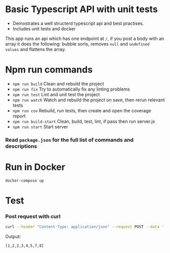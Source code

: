 # Basic Typescript API with unit tests
- Demostrates a well structerd typescript api and best practises.
- Includes unit tests and docker
 
This app runs an api which has one endpoint at `/`, if you post a body with an array it does the following:
bubble sorts, removes `null` and `undefined values` and flattens the array.

# Npm run commands
- `npm run build` Clean and rebuild the project
- `npm run fix` Try to automatically fix any linting problems
- `npm run test` Lint and unit test the project
- `npm run watch` Watch and rebuild the project on save, then rerun relevant tests
- `npm run cov` Rebuild, run tests, then create and open the coverage report
- `npm run build-start` Clean, build, test, lint, if pass then run server.js
- `npm run start` Start server

### Read `package.json` for the full list of commands and descriptions

# Run in Docker 
```
docker-compose up
```

# Test 
### Post request with curl
```bash
curl --header "Content-Type: application/json" --request POST --data '[1, 3, 8, 5, [[2], 7], null, 4,2]' http://localhost:3000/
```

Output:
```
[1,2,2,3,4,5,7,8]
```
